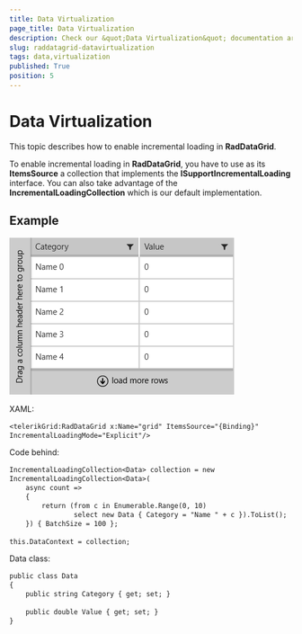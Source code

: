 ```yaml
---
title: Data Virtualization
page_title: Data Virtualization
description: Check our &quot;Data Virtualization&quot; documentation article for RadDataGrid for UWP control.
slug: raddatagrid-datavirtualization
tags: data,virtualization
published: True
position: 5
---
```


# Data Virtualization

This topic describes how to enable incremental loading in **RadDataGrid**.

To enable incremental loading in **RadDataGrid**, you have to use as its **ItemsSource**
a collection that implements the **ISupportIncrementalLoading** interface.
You can also take advantage of the **IncrementalLoadingCollection** which is our default implementation.

## Example

![Data Grid-Data Virtualization-Incremental Loading](images/DataGrid-DataVirtualization-IncrementalLoading.png)

XAML:

	<telerikGrid:RadDataGrid x:Name="grid" ItemsSource="{Binding}"  IncrementalLoadingMode="Explicit"/>

Code behind:

	IncrementalLoadingCollection<Data> collection = new IncrementalLoadingCollection<Data>(
	    async count =>
	    {
	        return (from c in Enumerable.Range(0, 10)
	                select new Data { Category = "Name " + c }).ToList();
	    }) { BatchSize = 100 };
	
	this.DataContext = collection;

Data class:
	
	public class Data
	{
	    public string Category { get; set; }
	
	    public double Value { get; set; }
	}
